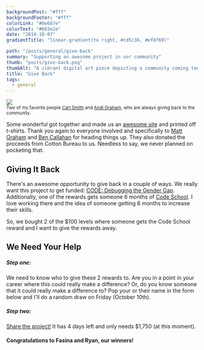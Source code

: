 ```yaml
---
backgroundPost: "#fff"
backgroundFooter: "#fff"
colorLink: "#0e687e"
colorText: "#603e2e"
date: "2014-10-07"
gradientTitle: "linear-gradient(to right, #cd5c36, #ef8f69)"

path: "/posts/general/give-back"
summary: "Supporting an awesome project in our community"
thumb: "posts/give-back.png"
thumbAlt: "A vibrant digital art piece depicting a community coming together to give back, with volunteers of all ages and backgrounds working together to support those in need. The scene is set in a bustling city, with people handing out food and supplies to those who are less fortunate. The composition is rich in detail, showcasing the diversity and unity of the volunteers, as well as the recipients of their kindness. The color palette is warm and inviting, and the lighting is soft and diffused, evoking a sense of hope and compassion. The viewer is immersed in the scene, with eye-level perspective drawing them into the heart of the action. This artwork serves as a powerful reminder of the importance of giving back and the positive impact it can have on our communities --v 5 --ar 3:2"
title: "Give Back"
tags:
  - general
---
```


![](/img/posts/general/give-back/give-back.jpg)  
<small>Two of my favorite people [Carl Smith](https://twitter.com/carlsmith) and [Andi Graham](https://twitter.com/andigrahambsd), who are always giving back to the community.</small>

Some wonderful got together and made us an [awesome site](http://frontendthanks.com) and printed off t-shirts. Thank you again to everyone involved and specifically to [Matt Graham](https://twitter.com/michigangraham) and [Ben Callahan](https://twitter.com/bencallahan) for heading things up. They also donated the proceeds from Cotton Bureau to us. Needless to say, we never planned on pocketing that.

## Giving It Back

There's an awesome opportunity to give back in a couple of ways. We really want this project to get funded: [CODE: Debugging the Gender Gap](https://www.indiegogo.com/projects/code-debugging-the-gender-gap). Additionally, one of the rewards gets someone 6 months of [Code School](http:codeschool.com). I love working there and the idea of someone getting 6 months to increase their skills.

So, we bought 2 of the \$100 levels where someone gets the Code School reward and I want to give the rewards away.

## We Need Your Help

##### Step one:

We need to know who to give these 2 rewards to. Are you in a point in your career where this could really make a difference? Or, do you know someone that it could really make a difference to? Pop your or their name in the form below and I'll do a random draw on Friday (October 10th).

##### Step two:

[Share the project!](https://www.indiegogo.com/projects/code-debugging-the-gender-gap) It has 4 days left and only needs \$1,750 (at this moment).

#### Congratulations to Fasina and Ryan, our winners!
